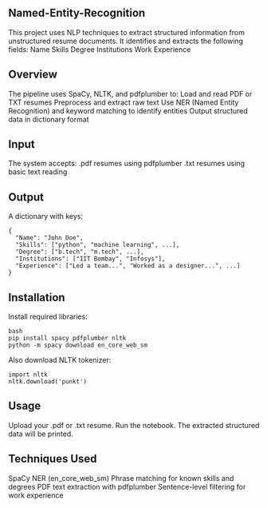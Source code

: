 ## Named-Entity-Recognition
This project uses NLP techniques to extract structured information from unstructured resume documents. It identifies and extracts the following fields:
Name
Skills
Degree
Institutions
Work Experience

## Overview
The pipeline uses SpaCy, NLTK, and pdfplumber to:
Load and read PDF or TXT resumes
Preprocess and extract raw text
Use NER (Named Entity Recognition) and keyword matching to identify entities
Output structured data in dictionary format

## Input
The system accepts:
.pdf resumes using pdfplumber
.txt resumes using basic text reading

## Output
A dictionary with keys:
```
{
  "Name": "John Doe",
  "Skills": ["python", "machine learning", ...],
  "Degree": ["b.tech", "m.tech", ...],
  "Institutions": ["IIT Bombay", "Infosys"],
  "Experience": ["Led a team...", "Worked as a designer...", ...]
}
```

## Installation
Install required libraries:
```
bash
pip install spacy pdfplumber nltk
python -m spacy download en_core_web_sm
```

Also download NLTK tokenizer:
```
import nltk
nltk.download('punkt')
```
## Usage
Upload your .pdf or .txt resume.
Run the notebook.
The extracted structured data will be printed.

## Techniques Used
SpaCy NER (en_core_web_sm)
Phrase matching for known skills and degrees
PDF text extraction with pdfplumber
Sentence-level filtering for work experience

